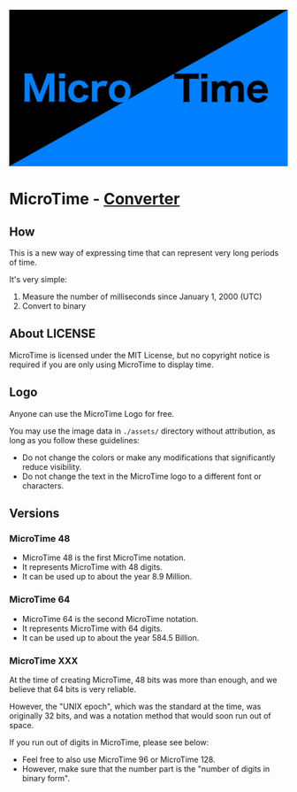 ![Logo](./assets/MicroTime-Wallpaper.svg)

# MicroTime - [Converter](https://kamu.jp/microtime/)

## How
This is a new way of expressing time that can represent very long periods of time.

It's very simple:
1. Measure the number of milliseconds since January 1, 2000 (UTC)
2. Convert to binary

## About LICENSE
MicroTime is licensed under the MIT License, but no copyright notice is required if you are only using MicroTime to display time.

## Logo
Anyone can use the MicroTime Logo for free.

You may use the image data in `./assets/` directory without attribution, as long as you follow these guidelines:
- Do not change the colors or make any modifications that significantly reduce visibility.
- Do not change the text in the MicroTime logo to a different font or characters.

## Versions

### MicroTime 48
- MicroTime 48 is the first MicroTime notation.
- It represents MicroTime with 48 digits.
- It can be used up to about the year 8.9 Million.

### MicroTime 64
- MicroTime 64 is the second MicroTime notation.
- It represents MicroTime with 64 digits.
- It can be used up to about the year 584.5 Billion.

### MicroTime XXX
At the time of creating MicroTime, 48 bits was more than enough, and we believe that 64 bits is very reliable.

However, the "UNIX epoch", which was the standard at the time, was originally 32 bits, and was a notation method that would soon run out of space.

If you run out of digits in MicroTime, please see below:
- Feel free to also use MicroTime 96 or MicroTime 128.
- However, make sure that the number part is the "number of digits in binary form".

